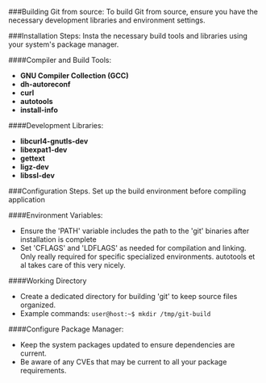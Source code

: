 ###Building Git from source:
To build Git from source, ensure you have the necessary development libraries
and environment settings.

###Installation Steps:
Insta the necessary build tools and libraries using your system's package
manager.

####Compiler and Build Tools:
- **GNU Compiler Collection (GCC)**
- **dh-autoreconf**
- **curl**
- **autotools**
- **install-info**

####Development Libraries:
- **libcurl4-gnutls-dev**
- **libexpat1-dev**
- **gettext**
- **ligz-dev**
- **libssl-dev**

###Configuration Steps.
Set up the build environment before compiling application

####Environment Variables:
- Ensure the 'PATH' variable includes the path to the 'git' binaries after
  installation is complete
- Set 'CFLAGS' and 'LDFLAGS' as needed for compilation and linking. Only really 
  required for specific specialized environments. autotools et al takes care of
  this very nicely.

####Working Directory
- Create a dedicated directory for building 'git' to keep source files organized.
- Example commands:
`user@host:~$ mkdir /tmp/git-build`

####Configure Package Manager:
- Keep the system packages updated to ensure dependencies are current.
- Be aware of any CVEs that may be current to all your package requirements.
